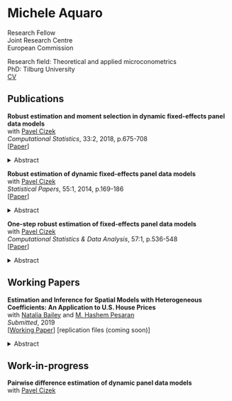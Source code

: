 # Michele Aquaro

Research Fellow<br/>
Joint Research Centre<br/>
European Commission

Research field: Theoretical and applied microconometrics<br/>
PhD: Tilburg University<br/>
[CV](https://github.com/maquaro/maquaro.github.io/blob/master/aquaro-cv.pdf)<br/>

## Publications
**Robust estimation and moment selection in dynamic fixed-effects panel data models**<br/>
with [Pavel Cizek](https://research.tilburguniversity.edu/en/persons/pavel-cizek)<br/>
*Computational Statistics*, 33:2, 2018, p.675-708<br/>
[[Paper](https://doi.org/10.1007/s00180-017-0782-7)]
<details>
  <summary>Abstract</summary>
    <p>Considering linear dynamic panel data models with fixed effects, existing outlier–robust estimators based on the median ratio of two consecutive pairs of first-differenced data are extended to higher-order differencing. The estimation procedure is thus based on many pairwise differences and their ratios and is designed to combine high precision and good robust properties. In particular, the proposed two-step GMM estimator based on the corresponding moment equations relies on an innovative weighting scheme reflecting both the variance and bias of those moment equations, where the bias is assumed to stem from data contamination. To estimate the bias, the influence function is derived and evaluated. The robust properties of the estimator are characterized both under contamination by independent additive outliers and the patches of additive outliers. The proposed estimator is additionally compared with existing methods by means of Monte Carlo simulations.</p>
  </details>

**Robust estimation of dynamic fixed-effects panel data models**<br/>
with [Pavel Cizek](https://research.tilburguniversity.edu/en/persons/pavel-cizek)<br/>
*Statistical Papers*, 55:1, 2014, p.169-186<br/>
[[Paper](https://doi.org/10.1007/s00362-013-0545-7)]
<details>
  <summary>Abstract</summary>
  <p>This paper extends an existing outlier-robust estimator of linear dynamic panel data models with fixed effects, which is based on the median ratio of two consecutive pairs of first-order differenced data. To improve its precision and robustness properties, a general procedure based on higher-order pairwise differences and their ratios is designed. The asymptotic distribution of this class of estimators is derived. Further, the breakdown point properties are obtained under contamination by independent additive outliers and by the patches of additive outliers, and are used to select the pairwise differences that do not compromise the robustness properties of the procedure. The proposed estimator is additionally compared with existing methods by means of Monte Carlo simulations.</p>
  </details>

**One-step robust estimation of fixed-effects panel data models**<br/>
with [Pavel Cizek](https://research.tilburguniversity.edu/en/persons/pavel-cizek)<br/>
*Computational Statistics & Data Analysis*, 57:1, p.536-548<br/>
[[Paper](https://doi.org/10.1016/j.csda.2012.07.003)]
<details>
  <summary>Abstract</summary>
  <p>The panel-data regression models are frequently applied to micro-level data, which often suffer from data contamination, erroneous observations, or unobserved heterogeneity. Despite the adverse effects of outliers on classical estimation methods, there are only a few robust estimation methods available for fixed-effects panel data. A new estimation approach based on two different data transformations is therefore proposed. Considering several robust estimation methods applied to the transformed data, the robust and asymptotic properties of the proposed estimators are derived, including their breakdown points and asymptotic distributions. The finite-sample performance of the existing and proposed methods is compared by means of Monte Carlo simulations.</p>
  </details>

## Working Papers
**Estimation and Inference for Spatial Models with Heterogeneous Coefficients: An Application to U.S. House Prices**<br/>
with [Natalia Bailey](https://research.monash.edu/en/persons/natalia-bailey) and [M. Hashem Pesaran](http://www.econ.cam.ac.uk/people/emeritus/mhp1)<br/>
*Submitted*, 2019<br/>
[[Working Paper](https://papers.ssrn.com/sol3/papers.cfm?abstract_id=3352906)]
[replication files (coming soon)]
<details>
  <summary>Abstract</summary>
  <p>This paper considers the problem of identification, estimation and inference in the case of spatial panel data models with heterogeneous spatial lag coefficients, with and without (weakly) exogenous regressors, and subject to heteroskedastic errors. A quasi maximum likelihood (QML) estimation procedure is developed and the conditions for identification of spatial coefficients are derived. Regularity conditions are established for the QML estimators of individual spatial coefficients, as well as their means (the mean group estimators), to be consistent and asymptotically normal. Small sample properties of the proposed estimators are investigated by Monte Carlo simulations for Gaussian and non-Gaussian errors, and with spatial weight matrices of differing degrees of sparsity. The simulation results are in line with the paper's key theoretical findings even for panels with moderate time dimensions, irrespective of the number of cross section units. An empirical application to U.S. house price changes during the 1975-2014 period shows a significant degree of heterogeneity in spill-over effects over the 338 Metropolitan Statistical Areas considered.</p>
  </details>

## Work-in-progress
**Pairwise difference estimation of dynamic panel data models**<br/>
with [Pavel Cizek](https://research.tilburguniversity.edu/en/persons/pavel-cizek)<br/>

